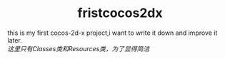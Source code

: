# <center>fristcocos2dx</center>
this is my first cocos-2d-x project,i want to write it down and improve it later.  
_这里只有Classes类和Resources类，为了显得简洁_  



